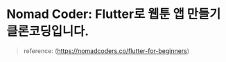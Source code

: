 # Nomad Coder: Flutter로 웹툰 앱 만들기 클론코딩입니다.
> reference: (https://nomadcoders.co/flutter-for-beginners)
